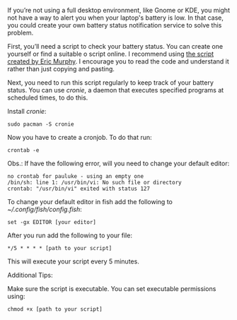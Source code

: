 If you’re not using a full desktop environment, like Gnome or KDE, you might not have a way to alert you when your laptop's battery is low. In that case, you could create your own battery status notification service to solve this problem.

First, you’ll need a script to check your battery status. You can create one yourself or find a suitable o script online.  I recommend using [the script created by Eric Murphy](https://github.com/ericmurphyxyz/dotfiles/blob/master/.local/bin/battery-alert). I encourage you to read the code and understand it rather than just copying and pasting.

Next, you need to run this script regularly to keep track of your battery status. You can use *cronie*, a daemon that executes specified programs at scheduled times, to do this.

Install *cronie*:
```
sudo pacman -S cronie
```
Now you have to create a cronjob. To do that run:
```
crontab -e
```

Obs.: If have the following error, will you need to change your default editor:
```
no crontab for pauluke - using an empty one
/bin/sh: line 1: /usr/bin/vi: No such file or directory
crontab: "/usr/bin/vi" exited with status 127
```
To change your default editor in fish add the following to *~/.config/fish/config.fish*:
```
set -gx EDITOR [your editor]
```
After you run add the following to your file:
```
*/5 * * * * [path to your script]
```

This will execute your script every 5 minutes.

Additional Tips:

Make sure the script is executable. You can set executable permissions using:
```
chmod +x [path to your script]
```
